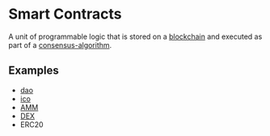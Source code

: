 # Smart Contracts
A unit of programmable logic that is stored on a [blockchain](blockchain.md) and executed as part of a [consensus-algorithm](consensus-algorithm.md).

## Examples

* [dao](dao.md)
* [ico](ico.md)
* [AMM](concepts/AMM.md)
* [DEX](concepts/DEX.md)
* ERC20